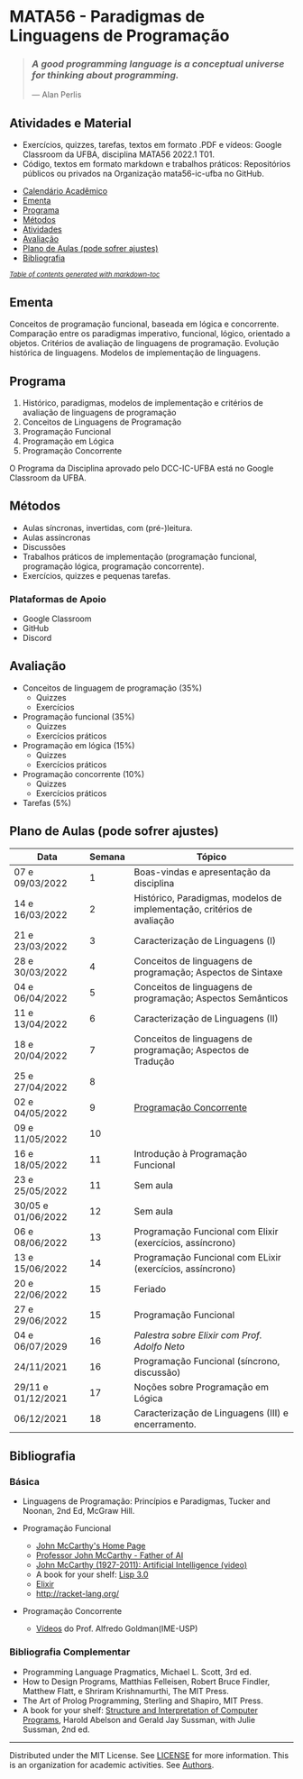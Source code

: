 # MATA56 - Paradigmas de Linguagens de Programação

>### _A good programming language is a conceptual universe for thinking about programming._
>— Alan Perlis

## Atividades e Material 

- Exercícios, quizzes, tarefas, textos em formato .PDF e vídeos: Google Classroom da UFBA, disciplina MATA56 2022.1 T01.
- Código, textos em formato markdown e trabalhos práticos: Repositórios públicos ou privados na Organização mata56-ic-ufba no GitHub.

+ [Calendário Acadêmico](https://supac.ufba.br/sites/supac.ufba.br/files/calendario_academico_2022-1-2_ufba_-_aprovado_07.10.21_-_atualizado_04.03.22.pdf)
+ [Ementa](#ementa)
+ [Programa](#programa)
+ [Métodos](#m-todos)
+ [Atividades](#atividades)
+ [Avaliação](#avalia--o)
+ [Plano de Aulas (pode sofrer ajustes)](#plano-de-aulas--pode-sofrer-ajustes-)
+ [Bibliografia](#bibliografia)

<small><i><a href='http://ecotrust-canada.github.io/markdown-toc/'>Table of contents generated with markdown-toc</a></i></small>

## Ementa

Conceitos de programação funcional, baseada em lógica e concorrente. Comparação entre os paradigmas imperativo, funcional, lógico, orientado a objetos. Critérios de avaliação de linguagens de programação. Evolução histórica de linguagens. Modelos de implementação de linguagens.

## Programa

1. Histórico, paradigmas, modelos de implementação e critérios de avaliação de linguagens de programação
2. Conceitos de Linguagens de Programação
3. Programação Funcional
4. Programação em Lógica
5. Programação Concorrente

O Programa da Disciplina aprovado pelo DCC-IC-UFBA está no Google Classroom da UFBA.

## Métodos
- Aulas síncronas, invertidas, com (pré-)leitura.
- Aulas assíncronas
- Discussões
- Trabalhos práticos de implementação (programação funcional, programação lógica, programação concorrente).
- Exercícios, quizzes e pequenas tarefas.

### Plataformas de Apoio
   - Google Classroom
   - GitHub
   - Discord

## Avaliação

+ Conceitos de linguagem de programação (35%)
   - Quizzes 
   - Exercícios
+ Programação funcional (35%)
   - Quizzes 
   - Exercícios práticos
+ Programação em lógica (15%)
   - Quizzes 
   - Exercícios práticos
+ Programação concorrente (10%)
   - Quizzes  
   - Exercícios práticos 
+ Tarefas (5%)

## Plano de Aulas (pode sofrer ajustes)

Data | Semana | Tópico
-- | -- | --
07 e 09/03/2022 | 1 | Boas-vindas e apresentação da disciplina
14 e 16/03/2022 | 2 | Histórico, Paradigmas, modelos de implementação, critérios de avaliação
21 e 23/03/2022 | 3 | Caracterização de Linguagens (I)
28 e 30/03/2022 | 4 | Conceitos de linguagens de programação; Aspectos de Sintaxe
04 e 06/04/2022 | 5 | Conceitos de linguagens de programação; Aspectos Semânticos
11 e 13/04/2022 | 6 | Caracterização de Linguagens (II)
18 e 20/04/2022 | 7 | Conceitos de linguagens de programação; Aspectos de Tradução
25 e 27/04/2022 | 8 | 
02 e 04/05/2022 | 9 | [Programação Concorrente](https://goo.gl/photos/mJHQRhQCENhJG8VcA)
09 e 11/05/2022 | 10 | 
16 e 18/05/2022 | 11 | Introdução à Programação Funcional
23 e 25/05/2022 | 11 | Sem aula
30/05 e 01/06/2022 | 12 | Sem aula
06 e 08/06/2022 | 13 | Programação Funcional com Elixir (exercícios, assíncrono)
13 e 15/06/2022 | 14 | Programação Funcional com ELixir (exercícios, assíncrono)
20 e 22/06/2022 | 15 | Feriado
27 e 29/06/2022 | 15 | Programação Funcional
04 e 06/07/2029 | 16 | _Palestra sobre Elixir com Prof. Adolfo Neto_
24/11/2021 | 16 | Programação Funcional (síncrono, discussão)
29/11 e 01/12/2021 | 17 | Noções sobre Programação em Lógica
06/12/2021 | 18 | Caracterização de Linguagens (III) e encerramento.

## Bibliografia

### Básica

+ Linguagens de Programação: Princípios e Paradigmas, Tucker and Noonan, 2nd Ed, McGraw Hill.

+ Programação Funcional
  - [John McCarthy's Home Page](http://www-formal.stanford.edu/jmc/)
  - [Professor John McCarthy - Father of AI](http://jmc.stanford.edu)
  - [John McCarthy (1927-2011): Artificial Intelligence (video)](https://youtu.be/Ozipf13jRr4)
  - A book for your shelf: [Lisp 3.0](https://www.amazon.com/Lisp-3rd-Patrick-Winston/dp/0201083191)
  - [Elixir](https://elixirschool.com/pt/)
  - http://racket-lang.org/

+ Programação Concorrente
  - [Vídeos](https://goo.gl/photos/mJHQRhQCENhJG8VcA) do Prof. Alfredo Goldman(IME-USP)

### Bibliografia Complementar

+ Programming Language Pragmatics, Michael L. Scott, 3rd ed.
+ How to Design Programs, Matthias Felleisen, Robert Bruce Findler, Matthew Flatt, e Shriram Krishnamurthi, The MIT Press.
+ The Art of Prolog Programming, Sterling and Shapiro, MIT Press.
+ A book for your shelf: [Structure and Interpretation of Computer Programs](https://mitpress.mit.edu/sites/default/files/sicp/full-text/book/book.html), Harold Abelson and Gerald Jay Sussman, with Julie Sussman, 2nd ed.

----
  Distributed under the MIT License. See [LICENSE](LICENSE) for more information.
  This is an organization for academic activities. See [Authors](AUTHORS).
